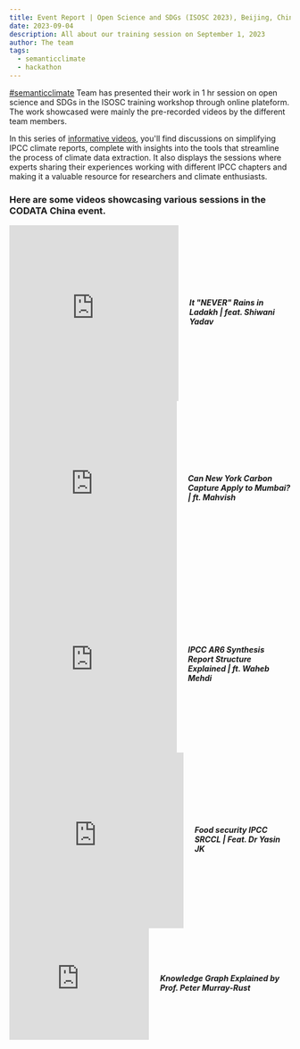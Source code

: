 ```yaml
---
title: Event Report | Open Science and SDGs (ISOSC 2023), Beijing, China
date: 2023-09-04
description: All about our training session on September 1, 2023 
author: The team
tags:
  - semanticclimate
  - hackathon
---
```


[#semanticclimate](https://semanticclimate.org/p/en/) Team has presented their work in 1 hr session on open science and SDGs in the ISOSC training workshop through online plateform. The work showcased were mainly the pre-recorded videos by the different team members.

In this series of [informative videos](https://www.youtube.com/playlist?list=PLtKHReMoCMwl3taR18VfvuUHJTO0Cs92y), you'll find discussions on simplifying IPCC climate reports, complete with insights into the tools that streamline the process of climate data extraction. It also displays the sessions where experts sharing their experiences working with different IPCC chapters and making it a valuable resource for researchers and climate enthusiasts.

### Here are some videos showcasing various sessions in the CODATA China event.

<div style="display: flex; align-items: center; gap: 20px;">
  <iframe width="560" height="315" src="https://www.youtube.com/embed/x2uxx-ZfXng" frameborder="0" allow="accelerometer; autoplay; clipboard-write; encrypted-media; gyroscope; picture-in-picture" allowfullscreen></iframe>
  <div>
    <h5>It "NEVER" Rains in Ladakh | feat. Shiwani Yadav</h5>
  </div>
</div>

<div style="display: flex; align-items: center; gap: 20px;">
  <iframe width="560" height="315" src="https://www.youtube.com/embed/zKs-qEggg7Y" frameborder="0" allow="accelerometer; autoplay; clipboard-write; encrypted-media; gyroscope; picture-in-picture" allowfullscreen></iframe>
  <div>
    <h5>Can New York Carbon Capture Apply to Mumbai? | ft. Mahvish</h5>
  </div>
</div>

<div style="display: flex; align-items: center; gap: 20px;">
  <iframe width="560" height="315" src="https://www.youtube.com/embed/Pz3ne1JnOt8" frameborder="0" allow="accelerometer; autoplay; clipboard-write; encrypted-media; gyroscope; picture-in-picture" allowfullscreen></iframe>
  <div>
    <h5>IPCC AR6 Synthesis Report Structure Explained | ft. Waheb Mehdi</h5>
  </div>
</div>

<div style="display: flex; align-items: center; gap: 20px;">
  <iframe width="560" height="315" src="https://www.youtube.com/embed/4GjNfsQb200" frameborder="0" allow="accelerometer; autoplay; clipboard-write; encrypted-media; gyroscope; picture-in-picture" allowfullscreen></iframe>
  <div>
    <h5>Food security IPCC SRCCL | Feat. Dr Yasin JK</h5>
  </div>
</div>

<div style="display: flex; align-items: center; gap: 20px;">
  <iframe width="250" height="200" src="https://www.youtube.com/embed/jEEMxC1V0n4" frameborder="0" allow="accelerometer; autoplay; clipboard-write; encrypted-media; gyroscope; picture-in-picture" allowfullscreen></iframe>
  <div>
    <h5>Knowledge Graph Explained by Prof. Peter Murray-Rust</h5>
  </div>
</div>




